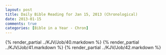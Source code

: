 ```yaml
---
layout: post
title: Daily Bible Reading for Jan 15, 2013 (Chronological)
date: 2013-01-15
comments: true
categories: [Bible in a Year - Chron]
---
```

{% render_partial ../KJV/Job/40.markdown %}
{% render_partial ../KJV/Job/41.markdown %}
{% render_partial ../KJV/Job/42.markdown %}

